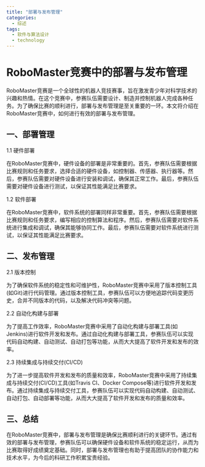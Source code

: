 ```yaml
---  
title: "部署与发布管理"  
categories:  
  - 综述  
tags: 
  - 软件与算法设计 
  - technology  
---  
```


# RoboMaster竞赛中的部署与发布管理

RoboMaster竞赛是一个全球性的机器人竞技赛事，旨在激发青少年对科学技术的兴趣和热情。在这个竞赛中，参赛队伍需要设计、制造并控制机器人完成各种任务。为了确保比赛的顺利进行，部署与发布管理是至关重要的一环。本文将介绍在RoboMaster竞赛中，如何进行有效的部署与发布管理。

## 一、部署管理

1.1 硬件部署

在RoboMaster竞赛中，硬件设备的部署是非常重要的。首先，参赛队伍需要根据比赛规则和任务要求，选择合适的硬件设备，如控制器、传感器、执行器等。然后，参赛队伍需要对硬件设备进行安装和调试，确保其正常工作。最后，参赛队伍需要对硬件设备进行测试，以保证其性能满足比赛要求。

1.2 软件部署

在RoboMaster竞赛中，软件系统的部署同样非常重要。首先，参赛队伍需要根据比赛规则和任务要求，编写相应的控制算法和程序。然后，参赛队伍需要对软件系统进行集成和调试，确保其能够协同工作。最后，参赛队伍需要对软件系统进行测试，以保证其性能满足比赛要求。

## 二、发布管理

2.1 版本控制

为了确保软件系统的稳定性和可维护性，RoboMaster竞赛中采用了版本控制工具(如Git)进行代码管理。通过版本控制工具，参赛队伍可以方便地追踪代码变更历史，合并不同版本的代码，以及解决代码冲突等问题。

2.2 自动化构建与部署

为了提高工作效率，RoboMaster竞赛中采用了自动化构建与部署工具(如Jenkins)进行软件开发和发布。通过自动化构建与部署工具，参赛队伍可以实现代码自动构建、自动测试、自动打包等功能，从而大大提高了软件开发和发布的效率。

2.3 持续集成与持续交付(CI/CD)

为了进一步提高软件开发和发布的质量和效率，RoboMaster竞赛中采用了持续集成与持续交付(CI/CD)工具(如Travis CI、Docker Compose等)进行软件开发和发布。通过持续集成与持续交付工具，参赛队伍可以实现代码自动构建、自动测试、自动打包、自动部署等功能，从而大大提高了软件开发和发布的质量和效率。

## 三、总结

在RoboMaster竞赛中，部署与发布管理是确保比赛顺利进行的关键环节。通过有效的部署与发布管理，参赛队伍可以确保硬件设备和软件系统的稳定运行，从而为比赛取得好成绩奠定基础。同时，部署与发布管理也有助于提高团队的协作能力和技术水平，为今后的科研工作积累宝贵经验。 
